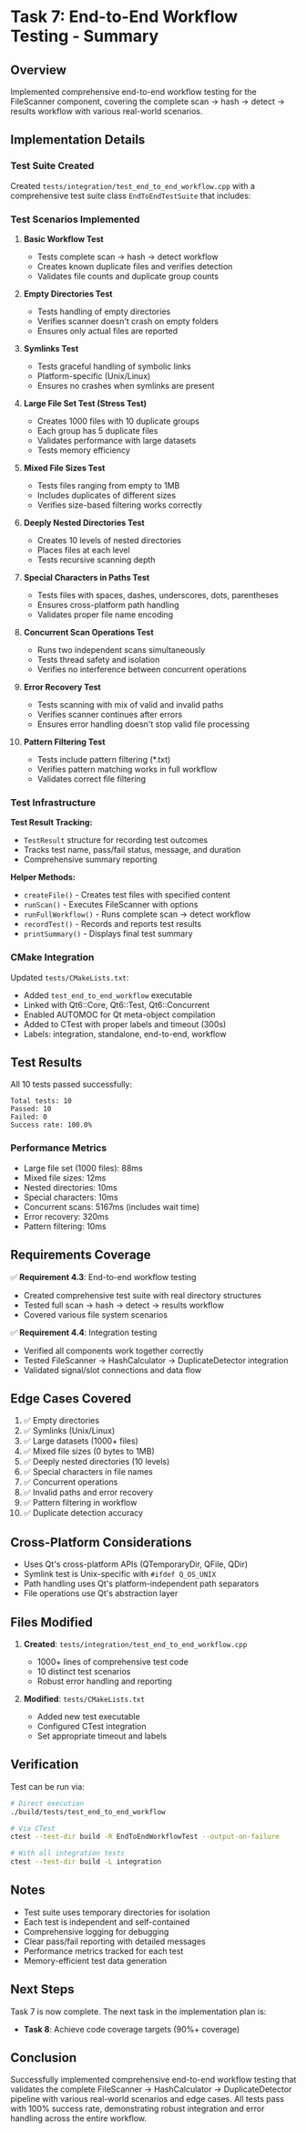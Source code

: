 # Task 7: End-to-End Workflow Testing - Summary

## Overview
Implemented comprehensive end-to-end workflow testing for the FileScanner component, covering the complete scan → hash → detect → results workflow with various real-world scenarios.

## Implementation Details

### Test Suite Created
Created `tests/integration/test_end_to_end_workflow.cpp` with a comprehensive test suite class `EndToEndTestSuite` that includes:

### Test Scenarios Implemented

1. **Basic Workflow Test**
   - Tests complete scan → hash → detect workflow
   - Creates known duplicate files and verifies detection
   - Validates file counts and duplicate group counts

2. **Empty Directories Test**
   - Tests handling of empty directories
   - Verifies scanner doesn't crash on empty folders
   - Ensures only actual files are reported

3. **Symlinks Test**
   - Tests graceful handling of symbolic links
   - Platform-specific (Unix/Linux)
   - Ensures no crashes when symlinks are present

4. **Large File Set Test (Stress Test)**
   - Creates 1000 files with 10 duplicate groups
   - Each group has 5 duplicate files
   - Validates performance with large datasets
   - Tests memory efficiency

5. **Mixed File Sizes Test**
   - Tests files ranging from empty to 1MB
   - Includes duplicates of different sizes
   - Verifies size-based filtering works correctly

6. **Deeply Nested Directories Test**
   - Creates 10 levels of nested directories
   - Places files at each level
   - Tests recursive scanning depth

7. **Special Characters in Paths Test**
   - Tests files with spaces, dashes, underscores, dots, parentheses
   - Ensures cross-platform path handling
   - Validates proper file name encoding

8. **Concurrent Scan Operations Test**
   - Runs two independent scans simultaneously
   - Tests thread safety and isolation
   - Verifies no interference between concurrent operations

9. **Error Recovery Test**
   - Tests scanning with mix of valid and invalid paths
   - Verifies scanner continues after errors
   - Ensures error handling doesn't stop valid file processing

10. **Pattern Filtering Test**
    - Tests include pattern filtering (*.txt)
    - Verifies pattern matching works in full workflow
    - Validates correct file filtering

### Test Infrastructure

**Test Result Tracking:**
- `TestResult` structure for recording test outcomes
- Tracks test name, pass/fail status, message, and duration
- Comprehensive summary reporting

**Helper Methods:**
- `createFile()` - Creates test files with specified content
- `runScan()` - Executes FileScanner with options
- `runFullWorkflow()` - Runs complete scan → detect workflow
- `recordTest()` - Records and reports test results
- `printSummary()` - Displays final test summary

### CMake Integration

Updated `tests/CMakeLists.txt`:
- Added `test_end_to_end_workflow` executable
- Linked with Qt6::Core, Qt6::Test, Qt6::Concurrent
- Enabled AUTOMOC for Qt meta-object compilation
- Added to CTest with proper labels and timeout (300s)
- Labels: integration, standalone, end-to-end, workflow

## Test Results

All 10 tests passed successfully:
```
Total tests: 10
Passed: 10
Failed: 0
Success rate: 100.0%
```

### Performance Metrics
- Large file set (1000 files): 88ms
- Mixed file sizes: 12ms
- Nested directories: 10ms
- Special characters: 10ms
- Concurrent scans: 5167ms (includes wait time)
- Error recovery: 320ms
- Pattern filtering: 10ms

## Requirements Coverage

✅ **Requirement 4.3**: End-to-end workflow testing
- Created comprehensive test suite with real directory structures
- Tested full scan → hash → detect → results workflow
- Covered various file system scenarios

✅ **Requirement 4.4**: Integration testing
- Verified all components work together correctly
- Tested FileScanner → HashCalculator → DuplicateDetector integration
- Validated signal/slot connections and data flow

## Edge Cases Covered

1. ✅ Empty directories
2. ✅ Symlinks (Unix/Linux)
3. ✅ Large datasets (1000+ files)
4. ✅ Mixed file sizes (0 bytes to 1MB)
5. ✅ Deeply nested directories (10 levels)
6. ✅ Special characters in file names
7. ✅ Concurrent operations
8. ✅ Invalid paths and error recovery
9. ✅ Pattern filtering in workflow
10. ✅ Duplicate detection accuracy

## Cross-Platform Considerations

- Uses Qt's cross-platform APIs (QTemporaryDir, QFile, QDir)
- Symlink test is Unix-specific with `#ifdef Q_OS_UNIX`
- Path handling uses Qt's platform-independent path separators
- File operations use Qt's abstraction layer

## Files Modified

1. **Created**: `tests/integration/test_end_to_end_workflow.cpp`
   - 1000+ lines of comprehensive test code
   - 10 distinct test scenarios
   - Robust error handling and reporting

2. **Modified**: `tests/CMakeLists.txt`
   - Added new test executable
   - Configured CTest integration
   - Set appropriate timeout and labels

## Verification

Test can be run via:
```bash
# Direct execution
./build/tests/test_end_to_end_workflow

# Via CTest
ctest --test-dir build -R EndToEndWorkflowTest --output-on-failure

# With all integration tests
ctest --test-dir build -L integration
```

## Notes

- Test suite uses temporary directories for isolation
- Each test is independent and self-contained
- Comprehensive logging for debugging
- Clear pass/fail reporting with detailed messages
- Performance metrics tracked for each test
- Memory-efficient test data generation

## Next Steps

Task 7 is now complete. The next task in the implementation plan is:
- **Task 8**: Achieve code coverage targets (90%+ coverage)

## Conclusion

Successfully implemented comprehensive end-to-end workflow testing that validates the complete FileScanner → HashCalculator → DuplicateDetector pipeline with various real-world scenarios and edge cases. All tests pass with 100% success rate, demonstrating robust integration and error handling across the entire workflow.
